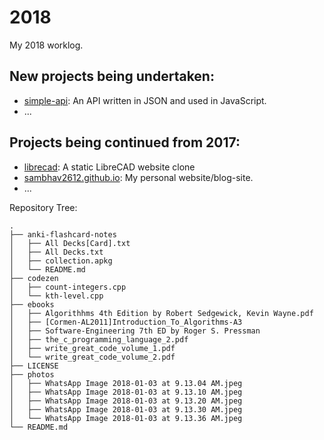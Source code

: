# 2018
My 2018 worklog.

## New projects being undertaken:
- <a href="https://github.com/sambhav2612/simple-api" target="_blank">simple-api</a>: An API written in JSON and used in JavaScript.  
- ...

## Projects being continued from 2017:
- <a href="https://github.com/sambhav2612/librecad" target="_blank">librecad</a>: A static LibreCAD website clone 
- <a href="https://github.com/sambhav2612/sambhav2612.github.io" target="_blank">sambhav2612.github.io</a>: My personal website/blog-site.
- ...

Repository Tree:
```
.
├── anki-flashcard-notes
│   ├── All Decks[Card].txt
│   ├── All Decks.txt
│   ├── collection.apkg
│   └── README.md
├── codezen
│   ├── count-integers.cpp
│   └── kth-level.cpp
├── ebooks
│   ├── Algorithhms 4th Edition by Robert Sedgewick, Kevin Wayne.pdf
│   ├── [Cormen-AL2011]Introduction_To_Algorithms-A3
│   ├── Software-Engineering 7th ED by Roger S. Pressman
│   ├── the_c_programming_language_2.pdf
│   ├── write_great_code_volume_1.pdf
│   └── write_great_code_volume_2.pdf
├── LICENSE
├── photos
│   ├── WhatsApp Image 2018-01-03 at 9.13.04 AM.jpeg
│   ├── WhatsApp Image 2018-01-03 at 9.13.10 AM.jpeg
│   ├── WhatsApp Image 2018-01-03 at 9.13.20 AM.jpeg
│   ├── WhatsApp Image 2018-01-03 at 9.13.30 AM.jpeg
│   └── WhatsApp Image 2018-01-03 at 9.13.36 AM.jpeg
└── README.md

```
